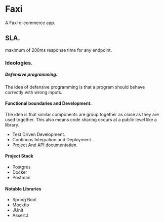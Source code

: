 # Faxi
A Faxi e-commerce app.

## SLA.
maximum of 200ms response time for any endpoint.

### Ideologies.

##### Defensive programming.
The idea of defensive programming is that a program should behave correctly with wrong inputs.
#### Functional boundaries and Development.
The idea is that similar components are group together as close as they are used together. This also means code sharing occurs at a public level like a library.

* Test Driven Development.
* Continous Integration and Deployment.
* Project And API documentation.

#### Project Stack
- Postgres
- Docker
- Postman

#### Notable Libraries
- Spring Boot
- Mocktio
- JUnit
- AssertJ